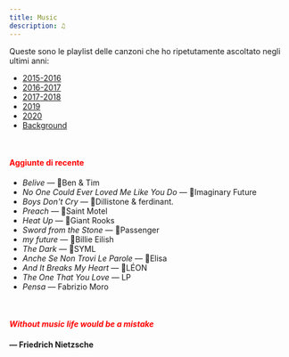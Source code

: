 ```yaml
---
title: Music
description: ♫
---
```

Queste sono le playlist delle canzoni che ho ripetutamente ascoltato negli ultimi anni:

* [2015-2016](https://music.apple.com/it/playlist/my-2015-2016/pl.b4bf1a93707c44f89aa794dc2888e844)
* [2016-2017](https://music.apple.com/it/playlist/my-2016-2017/pl.u-PDb40o6tJ9qVro)
* [2017-2018](https://music.apple.com/it/playlist/my-2017-2018/pl.u-b3b8RKgC0qaz1d)
* [2019](https://music.apple.com/it/playlist/my-2019/pl.u-b3b8Re4H0qaz1d)
* [2020](https://music.apple.com/it/playlist/my-2020/pl.u-LdbqE1vt5e4m0R?l)
* [Background](https://music.apple.com/it/playlist/background/pl.b05fb95eaae8419b8bc2201594355ee0?l=en)

&nbsp;

#### <span style="color:red">Aggiunte di recente</span>
* _Belive_ — Ben & Tim
* _No One Could Ever Loved Me Like You Do_ — Imaginary Future
* _Boys Don't Cry_ — Dillistone & ferdinant.
* _Preach_ — Saint Motel
* _Heat Up_ — Giant Rooks
* _Sword from the Stone_ — Passenger
* _my future_ — Billie Eilish
* _The Dark_ — SYML
* _Anche Se Non Trovi Le Parole_ — Elisa
* _And It Breaks My Heart_ — LÉON
* _The One That You Love_ — LP
* _Pensa_ — Fabrizio Moro

&nbsp;

#### <span style="color:red">_Without music life would be a mistake_</span>

#### — Friedrich Nietzsche
